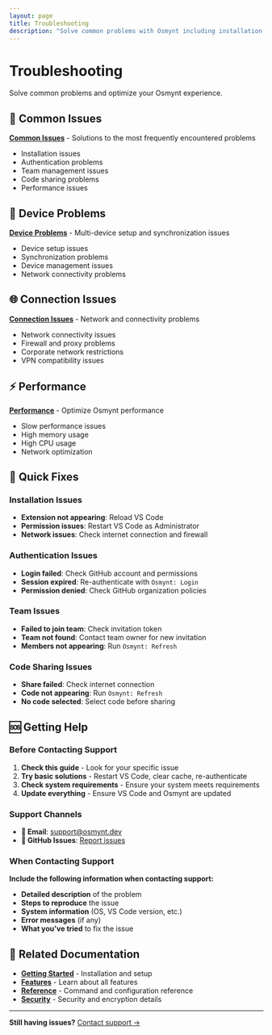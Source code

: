 ```yaml
---
layout: page
title: Troubleshooting
description: "Solve common problems with Osmynt including installation issues, authentication problems, and performance optimization."
---
```


# Troubleshooting

Solve common problems and optimize your Osmynt experience.

## 🚨 Common Issues

**[Common Issues](troubleshooting/common-issues)** - Solutions to the most frequently encountered problems
- Installation issues
- Authentication problems
- Team management issues
- Code sharing problems
- Performance issues

## 📱 Device Problems

**[Device Problems](troubleshooting/device-problems)** - Multi-device setup and synchronization issues
- Device setup issues
- Synchronization problems
- Device management issues
- Network connectivity problems

## 🌐 Connection Issues

**[Connection Issues](troubleshooting/connection-issues)** - Network and connectivity problems
- Network connectivity issues
- Firewall and proxy problems
- Corporate network restrictions
- VPN compatibility issues

## ⚡ Performance

**[Performance](troubleshooting/performance)** - Optimize Osmynt performance
- Slow performance issues
- High memory usage
- High CPU usage
- Network optimization

## 🔧 Quick Fixes

### Installation Issues
- **Extension not appearing**: Reload VS Code
- **Permission issues**: Restart VS Code as Administrator
- **Network issues**: Check internet connection and firewall

### Authentication Issues
- **Login failed**: Check GitHub account and permissions
- **Session expired**: Re-authenticate with `Osmynt: Login`
- **Permission denied**: Check GitHub organization policies

### Team Issues
- **Failed to join team**: Check invitation token
- **Team not found**: Contact team owner for new invitation
- **Members not appearing**: Run `Osmynt: Refresh`

### Code Sharing Issues

- **Share failed**: Check internet connection
- **Code not appearing**: Run `Osmynt: Refresh`
- **No code selected**: Select code before sharing

## 🆘 Getting Help

### Before Contacting Support

1. **Check this guide** - Look for your specific issue
2. **Try basic solutions** - Restart VS Code, clear cache, re-authenticate
3. **Check system requirements** - Ensure your system meets requirements
4. **Update everything** - Ensure VS Code and Osmynt are updated

### Support Channels

- **📧 Email**: [support@osmynt.dev](mailto:support@osmynt.dev)
- **🐛 GitHub Issues**: [Report issues](https://github.com/moeen-mahmud/osmynt/issues)
<!-- - **💬 Discord**: [Get help from community](https://discord.gg/osmynt) -->

### When Contacting Support

**Include the following information when contacting support:**

- **Detailed description** of the problem
- **Steps to reproduce** the issue
- **System information** (OS, VS Code version, etc.)
- **Error messages** (if any)
- **What you've tried** to fix the issue

## 🔗 Related Documentation

- **[Getting Started](getting-started/installation)** - Installation and setup
- **[Features](features/code-sharing)** - Learn about all features
- **[Reference](reference/commands)** - Command and configuration reference
- **[Security](security/overview)** - Security and encryption details

---

**Still having issues?** [Contact support →](resources/support)
